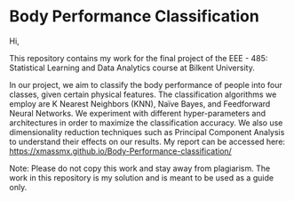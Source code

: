 # Body Performance Classification

Hi, 

This repository contains my work for the final project of the EEE - 485: Statistical Learning and Data Analytics course at Bilkent University.

In  our  project,  we  aim  to  classify  the  body  performance  of  people  into  four  classes, given   certain   physical   features. 
The   classification   algorithms   we   employ   are   K   Nearest Neighbors  (KNN),  Naïve  Bayes,  and  Feedforward Neural  Networks. 
We  experiment  with  different  hyper-parameters  and  architectures  in  order  to  maximize  the  classification  accuracy. 
We  also  use dimensionality  reduction  techniques  such  as  Principal  Component Analysis  to  understand  their effects on our results.
My report can be accessed here: https://xmassmx.github.io/Body-Performance-classification/

Note: Please do not copy this work and stay away from plagiarism. The work in this repository is my solution and is meant to be used as a guide only.
